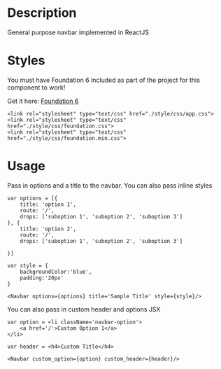 # Description
General purpose navbar implemented in ReactJS

# Styles
You must have Foundation 6 included as part of the project for this component to work!

Get it here: [Foundation 6](http://foundation.zurb.com/sites/download.html/)

```
<link rel="stylesheet" type="text/css" href="./style/css/app.css">
<link rel="stylesheet" type="text/css" href="./style/css/foundation.css">
<link rel="stylesheet" type="text/css" href="./style/css/foundation.min.css">
```

# Usage
Pass in options and a title to the navbar. You can also pass inline styles

```
var options = [{
	title: 'option 1',
	route: '/',
	drops: ['suboption 1', 'suboption 2', 'suboption 3']
}, {
	title: 'option 2',
	route: '/',
	drops: ['suboption 1', 'suboption 2', 'suboption 3']

}]

var style = {
	backgroundColor:'blue',
	padding:'20px'
}

<Navbar options={options} title='Sample Title' style={style}/> 
```

You can also pass in custom header and options JSX

```
var option = <li className='navbar-option'>
	<a href='/'>Custom Option 1</a>
</li>

var header = <h4>Custom Title</h4>

<Navbar custom_option={option} custom_header={header}/>
```

